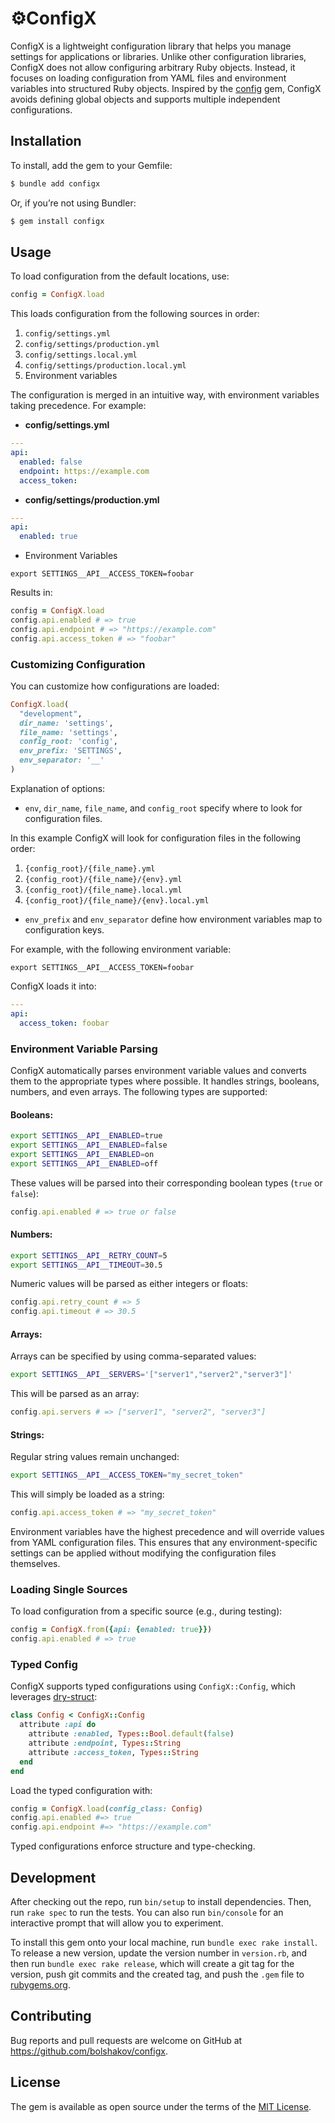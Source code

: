 # ⚙️ConfigX

ConfigX is a lightweight configuration library that helps you manage settings for applications or libraries. 
Unlike other configuration libraries, ConfigX does not allow configuring arbitrary Ruby objects. Instead, 
it focuses on loading configuration from YAML files and environment variables into structured Ruby objects. 
Inspired by the [config] gem, ConfigX avoids defining global objects and supports multiple 
independent configurations.

## Installation

To install, add the gem to your Gemfile:

```bash
$ bundle add configx
```

Or, if you’re not using Bundler:

```bash
$ gem install configx
```

## Usage

To load configuration from the default locations, use:

```ruby
config = ConfigX.load
```

This loads configuration from the following sources in order:

1. `config/settings.yml`
2. `config/settings/production.yml`
3. `config/settings.local.yml`
4. `config/settings/production.local.yml`
5. Environment variables

The configuration is merged in an intuitive way, with environment variables taking precedence. For example: 

* **config/settings.yml**

```yaml
---
api: 
  enabled: false 
  endpoint: https://example.com 
  access_token: 
```

* **config/settings/production.yml**

```yaml
---
api: 
  enabled: true
```

* Environment Variables

``` 
export SETTINGS__API__ACCESS_TOKEN=foobar
```

Results in:

```ruby
config = ConfigX.load
config.api.enabled # => true
config.api.endpoint # => "https://example.com"
config.api.access_token # => "foobar"
```

### Customizing Configuration

You can customize how configurations are loaded:

```ruby
ConfigX.load(
  "development",
  dir_name: 'settings',
  file_name: 'settings',
  config_root: 'config',
  env_prefix: 'SETTINGS',
  env_separator: '__'
)
```

Explanation of options:

* `env`, `dir_name`, `file_name`, and `config_root` specify where to look for configuration files.

In this example ConfigX will look for configuration files in the following order:

1. `{config_root}/{file_name}.yml`
2. `{config_root}/{file_name}/{env}.yml`
3. `{config_root}/{file_name}.local.yml`
4. `{config_root}/{file_name}/{env}.local.yml`

* `env_prefix` and `env_separator` define how environment variables map to configuration keys.

For example, with the following environment variable:

```
export SETTINGS__API__ACCESS_TOKEN=foobar
```

ConfigX loads it into:

```yaml
---
api:
  access_token: foobar
```

### Environment Variable Parsing

ConfigX automatically parses environment variable values and converts them to the appropriate types where possible. 
It handles strings, booleans, numbers, and even arrays. The following types are supported:

#### Booleans:

```bash
export SETTINGS__API__ENABLED=true
export SETTINGS__API__ENABLED=false
export SETTINGS__API__ENABLED=on
export SETTINGS__API__ENABLED=off
```

These values will be parsed into their corresponding boolean types (`true` or `false`):

```ruby 
config.api.enabled # => true or false
```

#### Numbers:

```bash
export SETTINGS__API__RETRY_COUNT=5
export SETTINGS__API__TIMEOUT=30.5
```

Numeric values will be parsed as either integers or floats:

```ruby 
config.api.retry_count # => 5
config.api.timeout # => 30.5
```


#### Arrays:

Arrays can be specified by using comma-separated values:

```bash 
export SETTINGS__API__SERVERS='["server1","server2","server3"]'
```

This will be parsed as an array:

```ruby
config.api.servers # => ["server1", "server2", "server3"]
```


#### Strings:

Regular string values remain unchanged:

```bash
export SETTINGS__API__ACCESS_TOKEN="my_secret_token"
```

This will simply be loaded as a string:

```ruby
config.api.access_token # => "my_secret_token"
```

Environment variables have the highest precedence and will override values from YAML configuration files. 
This ensures that any environment-specific settings can be applied without modifying the configuration 
files themselves.

### Loading Single Sources

To load configuration from a specific source (e.g., during testing):

```ruby
config = ConfigX.from({api: {enabled: true}})
config.api.enabled # => true
```

### Typed Config 

ConfigX supports typed configurations using `ConfigX::Config`, which leverages [dry-struct]:

```ruby 
class Config < ConfigX::Config
  attribute :api do 
    attribute :enabled, Types::Bool.default(false)
    attribute :endpoint, Types::String
    attribute :access_token, Types::String
  end
end 
```

Load the typed configuration with:

```ruby
config = ConfigX.load(config_class: Config)
config.api.enabled #=> true
config.api.endpoint #=> "https://example.com"
```

Typed configurations enforce structure and type-checking.

## Development

After checking out the repo, run `bin/setup` to install dependencies. Then, run `rake spec` to run the tests. You can also run `bin/console` for an interactive prompt that will allow you to experiment.

To install this gem onto your local machine, run `bundle exec rake install`. To release a new version, update the version number in `version.rb`, and then run `bundle exec rake release`, which will create a git tag for the version, push git commits and the created tag, and push the `.gem` file to [rubygems.org](https://rubygems.org).

## Contributing

Bug reports and pull requests are welcome on GitHub at https://github.com/bolshakov/configx.

## License

The gem is available as open source under the terms of the [MIT License](https://opensource.org/licenses/MIT).

[config]: https://rubygems.org/gems/config
[dry-struct]: https://dry-rb.org/gems/dry-struct/
